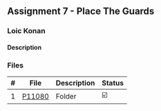 ## Assignment 7 - Place The Guards

### Loic Konan

#### Description

### Files

|   #   | File           | Description | Status                  |
| :---: | -------------- | ----------- | ----------------------- |
|   1   | [P11080](./P11080) | Folder      | :ballot_box_with_check: |
